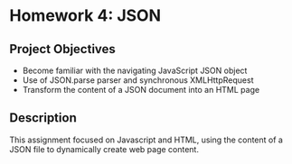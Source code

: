 # Homework 4: JSON

## Project Objectives 
- Become familiar with the navigating JavaScript JSON object
- Use of JSON.parse parser and synchronous XMLHttpRequest
- Transform the content of a JSON document into an HTML page

## Description
This assignment focused on Javascript and HTML, using the content of a JSON file to dynamically create web page content.
